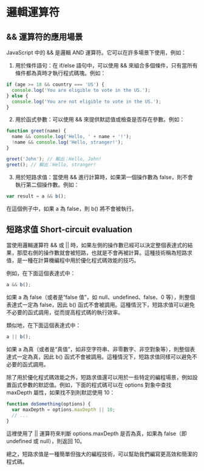 # 邏輯運算符

## && 運算符的應用場景

JavaScript 中的 && 是邏輯 AND 運算符。它可以在許多場景下使用，例如：

1. 用於條件語句：在 if/else 語句中，可以使用 && 來組合多個條件，只有當所有條件都為真時才執行程式碼塊。例如：

```javascript
if (age >= 18 && country === 'US') {
  console.log('You are eligible to vote in the US.');
} else {
  console.log('You are not eligible to vote in the US.');
}
```

2. 用於函式參數：可以使用 && 來提供默認值或檢查是否存在參數。例如：

```javascript
function greet(name) {
  name && console.log('Hello, ' + name + '!');
  !name && console.log('Hello, stranger!');
}

greet('John'); // 輸出：Hello, John!
greet(); // 輸出：Hello, stranger!
```

3. 用於短路求值：當使用 && 進行計算時，如果第一個操作數為 false，則不會執行第二個操作數。例如：

```javascript
var result = a && b();
```

在這個例子中，如果 a 為 false，則 b() 將不會被執行。

## 短路求值 Short-circuit evaluation

當使用邏輯運算符 && 或 || 時，如果左側的操作數已經可以決定整個表達式的結果，那麼右側的操作數就會被短路，也就是不會再被計算。這種技術稱為短路求值，是一種在計算機編程中用於優化程式碼效能的技巧。

例如，在下面這個表達式中：

```javascript
a && b();
```

如果 a 為 false（或者是“false 值”，如 null、undefined、false、0 等），則整個表達式一定為 false，因此 b() 函式不會被調用。這種情況下，短路求值可以避免不必要的函式調用，從而提高程式碼的執行效率。

類似地，在下面這個表達式中：

```javascript
a || b();
```

如果 a 為真（或者是“真值”，如非空字符串、非零數字、非空對象等），則整個表達式一定為真，因此 b() 函式不會被調用。這種情況下，短路求值同樣可以避免不必要的函式調用。

除了用於優化程式碼效能之外，短路求值還可以用於一些特定的編程場景，例如設置函式參數的默認值。例如，下面的程式碼可以在 options 對象中查找 maxDepth 屬性，如果找不到則默認使用 10：

```javascript
function doSomething(options) {
  var maxDepth = options.maxDepth || 10;
  // ...
}
```

這裡使用了 || 運算符來判斷 options.maxDepth 是否為真，如果為 false（即 undefined 或 null），則返回 10。

總之，短路求值是一種簡單但強大的編程技術，可以幫助我們編寫更高效和簡潔的程式碼。
